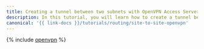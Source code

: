 ```yaml
---
title: Creating a tunnel between two subnets with OpenVPN Access Server
description: In this tutorial, you will learn how to create a tunnel between two subnets using OpenVPN Access Server.
canonical: '{{ link-docs }}/tutorials/routing/site-to-site-openvpn'
---
```


{% include [openvpn](../../_tutorials/routing/site-to-site-openvpn.md) %}
